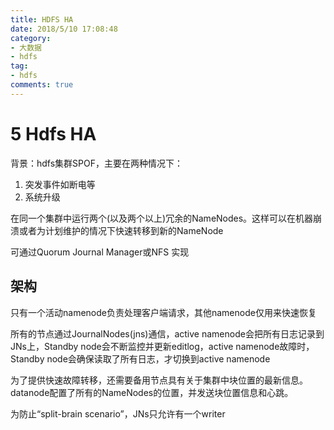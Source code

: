 ```yaml
---
title: HDFS HA
date: 2018/5/10 17:08:48
category:
- 大数据
- hdfs
tag:
- hdfs
comments: true  
---
```


# 5 Hdfs HA

背景：hdfs集群SPOF，主要在两种情况下：

1. 突发事件如断电等
2. 系统升级

在同一个集群中运行两个(以及两个以上)冗余的NameNodes。这样可以在机器崩溃或者为计划维护的情况下快速转移到新的NameNode

可通过Quorum Journal Manager或NFS 实现

## 架构

只有一个活动namenode负责处理客户端请求，其他namenode仅用来快速恢复

所有的节点通过JournalNodes(jns)通信，active namenode会把所有日志记录到JNs上，Standby node会不断监控并更新editlog，active namenode故障时，Standby node会确保读取了所有日志，才切换到active namenode

为了提供快速故障转移，还需要备用节点具有关于集群中块位置的最新信息。datanode配置了所有的NameNodes的位置，并发送块位置信息和心跳。

为防止“split-brain scenario”，JNs只允许有一个writer

